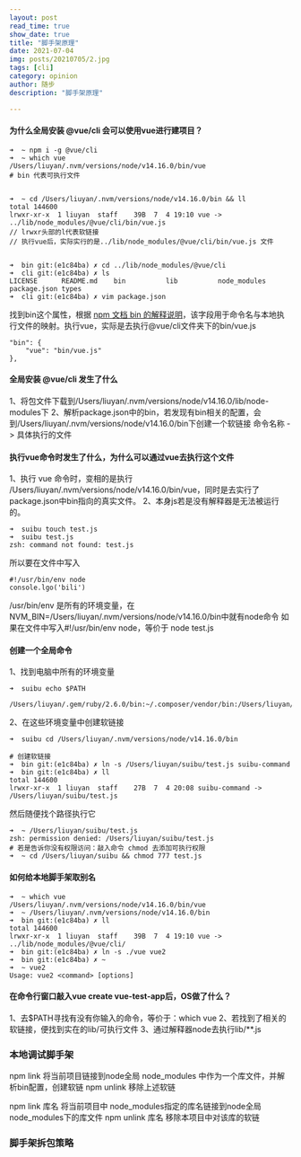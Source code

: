 ```yaml
---
layout: post
read_time: true
show_date: true
title: "脚手架原理"
date: 2021-07-04
img: posts/20210705/2.jpg
tags: [cli]
category: opinion
author: 随步
description: "脚手架原理"

---
```

#### 为什么全局安装 @vue/cli 会可以使用vue进行建项目？

```
➜  ~ npm i -g @vue/cli
➜  ~ which vue
/Users/liuyan/.nvm/versions/node/v14.16.0/bin/vue
# bin 代表可执行文件

```
```

➜  ~ cd /Users/liuyan/.nvm/versions/node/v14.16.0/bin && ll
total 144600
lrwxr-xr-x  1 liuyan  staff    39B  7  4 19:10 vue -> ../lib/node_modules/@vue/cli/bin/vue.js
// lrwxr头部的l代表软链接
// 执行vue后，实际实行的是../lib/node_modules/@vue/cli/bin/vue.js 文件

```
```

➜  bin git:(e1c84ba) ✗ cd ../lib/node_modules/@vue/cli
➜  cli git:(e1c84ba) ✗ ls
LICENSE      README.md    bin          lib          node_modules package.json types
➜  cli git:(e1c84ba) ✗ vim package.json

```
找到bin这个属性，根据 [npm 文档 bin 的解释说明](https://docs.npmjs.com/cli/v6/configuring-npm/package-json#bin)，该字段用于命令名与本地执行文件的映射。执行vue，实际是去执行@vue/cli文件夹下的bin/vue.js
```
"bin": {
    "vue": "bin/vue.js"
},
```

#### 全局安装 @vue/cli 发生了什么
1、将包文件下载到/Users/liuyan/.nvm/versions/node/v14.16.0/lib/node-modules下
2、解析package.json中的bin，若发现有bin相关的配置，会到/Users/liuyan/.nvm/versions/node/v14.16.0/bin下创建一个软链接
命令名称 -> 具体执行的文件

#### 执行vue命令时发生了什么，为什么可以通过vue去执行这个文件

1、执行 vue 命令时，变相的是执行 /Users/liuyan/.nvm/versions/node/v14.16.0/bin/vue，同时是去实行了package.json中bin指向的真实文件。
2、本身js若是没有解释器是无法被运行的。
```
➜  suibu touch test.js
➜  suibu test.js
zsh: command not found: test.js
```
所以要在文件中写入
```
#!/usr/bin/env node
console.lgo('bili')
```
/usr/bin/env 是所有的环境变量，在
NVM_BIN=/Users/liuyan/.nvm/versions/node/v14.16.0/bin中就有node命令
如果在文件中写入#!/usr/bin/env node，等价于 node test.js

#### 创建一个全局命令

1、找到电脑中所有的环境变量
```
➜  suibu echo $PATH

/Users/liuyan/.gem/ruby/2.6.0/bin:~/.composer/vendor/bin:/Users/liuyan/.nvm/versions/node/v14.16.0/bin:/usr/local/bin:/usr/bin:/bin:/usr/sbin:/sbin
```
2、在这些环境变量中创建软链接

```
➜  suibu cd /Users/liuyan/.nvm/versions/node/v14.16.0/bin

# 创建软链接
➜  bin git:(e1c84ba) ✗ ln -s /Users/liuyan/suibu/test.js suibu-command
➜  bin git:(e1c84ba) ✗ ll
total 144600
lrwxr-xr-x  1 liuyan  staff    27B  7  4 20:08 suibu-command -> /Users/liuyan/suibu/test.js
```
然后随便找个路径执行它
```
➜  ~ /Users/liuyan/suibu/test.js
zsh: permission denied: /Users/liuyan/suibu/test.js
# 若是告诉你没有权限访问：敲入命令 chmod 去添加可执行权限
➜  ~ cd /Users/liuyan/suibu && chmod 777 test.js
```


#### 如何给本地脚手架取别名
```
➜  ~ which vue
/Users/liuyan/.nvm/versions/node/v14.16.0/bin/vue
➜  ~ /Users/liuyan/.nvm/versions/node/v14.16.0/bin
➜  bin git:(e1c84ba) ✗ ll
total 144600
lrwxr-xr-x  1 liuyan  staff    39B  7  4 19:10 vue -> ../lib/node_modules/@vue/cli/
➜  bin git:(e1c84ba) ✗ ln -s ./vue vue2
➜  bin git:(e1c84ba) ✗ ~
➜  ~ vue2
Usage: vue2 <command> [options]
```

#### 在命令行窗口敲入vue create vue-test-app后，OS做了什么？
1、去$PATH寻找有没有你输入的命令，等价于：which vue
2、若找到了相关的软链接，便找到实在的lib/可执行文件
3、通过解释器node去执行lib/**.js


### 本地调试脚手架

npm link
将当前项目链接到node全局 node_modules 中作为一个库文件，并解析bin配置，创建软链
npm unlink
移除上述软链

npm link 库名
将当前项目中 node_modules指定的库名链接到node全局node_modules下的库文件
npm unlink 库名
移除本项目中对该库的软链


### 脚手架拆包策略

